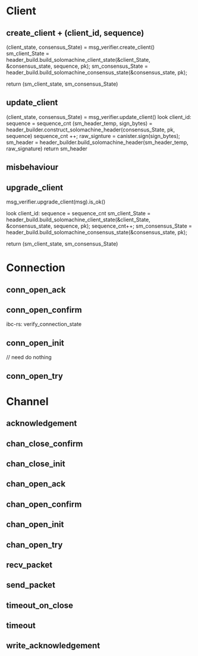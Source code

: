 # Client
## create_client + (client_id, sequence)
(client_state, consensus_State) = msg_verifier.create_client()
sm_client_State = header_build.build_solomachine_client_state(&client_State, &consensus_state, sequence, pk);
sm_consensus_State = header_build.build_solomachine_consensus_state(&consensus_state, pk);

return (sm_client_state, sm_consensus_State)

## update_client 
(client_state, consensus_State) = msg_verifier.update_client()
look client_id: sequence = sequence_cnt 
(sm_header_temp, sign_bytes) = header_builder.construct_solomachine_header(consensus_State, pk, sequence)
sequence_cnt ++;
raw_signture = canister.sign(sign_bytes);
sm_header = header_builder.build_solomachine_header(sm_header_temp, raw_signature)
return sm_header


## misbehaviour



## upgrade_client
msg_verifier.upgrade_client(msg).is_ok()

look client_id: sequence = sequence_cnt 
sm_client_State = header_build.build_solomachine_client_state(&client_State, &consensus_state, sequence, pk);
sequence_cnt++;
sm_consensus_State = header_build.build_solomachine_consensus_state(&consensus_state, pk);

return (sm_client_state, sm_consensus_State)


# Connection
## conn_open_ack


## conn_open_confirm
ibc-rs: verify_connection_state

## conn_open_init
// need do nothing

## conn_open_try

# Channel
## acknowledgement
## chan_close_confirm
## chan_close_init
## chan_open_ack
## chan_open_confirm
## chan_open_init
## chan_open_try
## recv_packet
## send_packet
## timeout_on_close
## timeout
## write_acknowledgement
